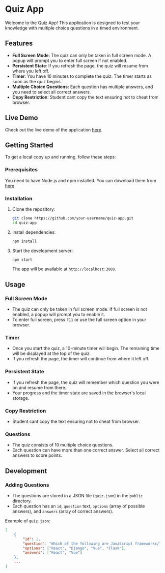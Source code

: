# Quiz App

Welcome to the Quiz App! This application is designed to test your knowledge with multiple choice questions in a timed environment. 


## Features

- **Full Screen Mode**: The quiz can only be taken in full screen mode. A popup will prompt you to enter full screen if not enabled.
- **Persistent State**: If you refresh the page, the quiz will resume from where you left off.
- **Timer**: You have 10 minutes to complete the quiz. The timer starts as soon as the quiz begins.
- **Multiple Choice Questions**: Each question has multiple answers, and you need to select all correct answers.
- **Copy Restriction**: Student cant copy the text ensuring not to cheat from browser.
## Live Demo

Check out the live demo of the application [here](https://quiz-app-eta-ashy.vercel.app/).

## Getting Started

To get a local copy up and running, follow these steps:

### Prerequisites

You need to have Node.js and npm installed. You can download them from [here](https://nodejs.org/).

### Installation

1. Clone the repository:

    ```bash
    git clone https://github.com/your-username/quiz-app.git
    cd quiz-app
    ```

2. Install dependencies:

    ```bash
    npm install
    ```

3. Start the development server:

    ```bash
    npm start
    ```

    The app will be available at `http://localhost:3000`.

## Usage

### Full Screen Mode

- The quiz can only be taken in full screen mode. If full screen is not enabled, a popup will prompt you to enable it.
- To enter full screen, press `F11` or use the full screen option in your browser.

### Timer

- Once you start the quiz, a 10-minute timer will begin. The remaining time will be displayed at the top of the quiz.
- If you refresh the page, the timer will continue from where it left off.

### Persistent State

- If you refresh the page, the quiz will remember which question you were on and resume from there.
- Your progress and the timer state are saved in the browser's local storage.

### Copy Restriction 

- Student cant copy the text ensuring not to cheat from browser.

### Questions

- The quiz consists of 10 multiple choice questions.
- Each question can have more than one correct answer. Select all correct answers to score points.

## Development

### Adding Questions

- The questions are stored in a JSON file (`quiz.json`) in the `public` directory.
- Each question has an `id`, `question` text, `options` (array of possible answers), and `answers` (array of correct answers).

Example of `quiz.json`:

```json
[
    {
        "id": 1,
        "question": "Which of the following are JavaScript frameworks/libraries?",
        "options": ["React", "Django", "Vue", "Flask"],
        "answers": ["React", "Vue"]
    },
    ...
]
